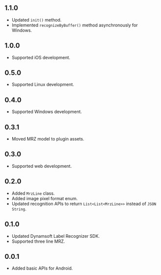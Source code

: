## 1.1.0
- Updated `init()` method.
- Implemented `recognizeByBuffer()` method asynchronously for Windows.

## 1.0.0
- Supported iOS development.

## 0.5.0
- Supported Linux development.

## 0.4.0
- Supported Windows development.

## 0.3.1
- Moved MRZ model to plugin assets.
 
## 0.3.0
- Supported web development.

## 0.2.0
- Added `MrzLine` class.
- Added image pixel format enum.
- Updated recognition APIs to return `List<List<MrzLine>>` instead of `JSON String`.

## 0.1.0

* Updated Dynamsoft Label Recognizer SDK.
* Supported three line MRZ.

## 0.0.1

* Added basic APIs for Android.
